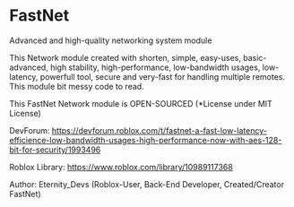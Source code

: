 # FastNet
Advanced and high-quality networking system module

This Network module created with shorten, simple, easy-uses, basic-advanced, high stability, high-performance, low-bandwidth usages, low-latency, powerfull tool, secure and very-fast for handling multiple remotes. This module bit messy code to read.

This FastNet Network module is OPEN-SOURCED (*License under MIT License)

DevForum: https://devforum.roblox.com/t/fastnet-a-fast-low-latency-efficience-low-bandwidth-usages-high-performance-now-with-aes-128-bit-for-security/1993496

Roblox Library: https://www.roblox.com/library/10989117368

Author: Eternity_Devs (Roblox-User, Back-End Developer, Created/Creator FastNet)
